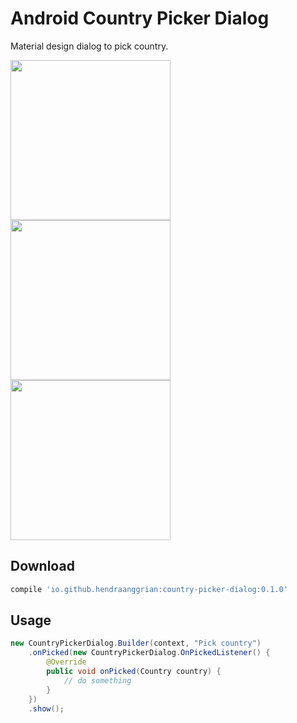 Android Country Picker Dialog
=============================

Material design dialog to pick country.

<img width="256" src="https://raw.githubusercontent.com/hendraanggrian/country-picker-dialog/master/screenshot/simple.png">
<img width="256" src="https://raw.githubusercontent.com/hendraanggrian/country-picker-dialog/master/screenshot/showingcountrycode.png">
<img width="256" src="https://raw.githubusercontent.com/hendraanggrian/country-picker-dialog/master/screenshot/customizedscroller.png">

Download
--------

```gradle
compile 'io.github.hendraanggrian:country-picker-dialog:0.1.0'
```


Usage
-----

```java
new CountryPickerDialog.Builder(context, "Pick country")
    .onPicked(new CountryPickerDialog.OnPickedListener() {
        @Override
        public void onPicked(Country country) {
            // do something
        }
    })
    .show();
```
